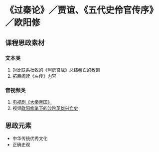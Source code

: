 # 《过秦论》／贾谊、《五代史伶官传序》／欧阳修

## 课程思政素材

### 文本类

1. 对比联系杜牧的《阿房宫赋》总结秦亡的教训
2. 拓展阅读《左传》内容

### 音视频类

1. [电视剧《大秦帝国》](https://www.bilibili.com/video/BV1xK4y1P7Zh/?spm_id_from=333.337.search-card.all.click&vd_source=73c6f4171d3f7f9054a3220f08bd401c)
2. 视频[欧阳修笔下的沙陀英雄兴亡史](https://www.bilibili.com/video/BV1664y1F7nA/?spm_id_from=333.337.search-card.all.click)

## 思政元素

- 中华传统优秀文化
- 正确史观
